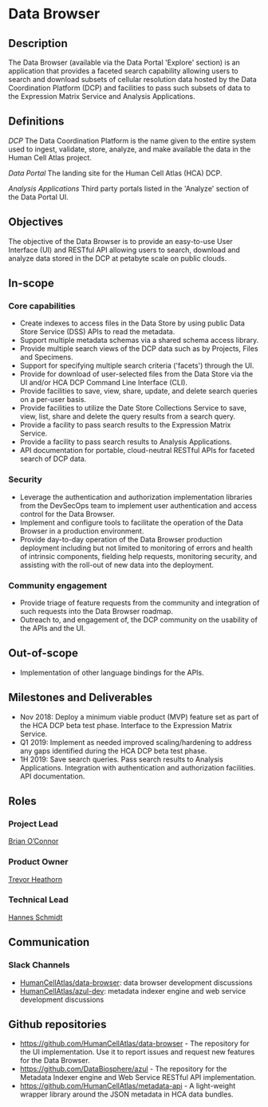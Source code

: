 # Data Browser


## Description
The Data Browser (available via the Data Portal 'Explore' section) is an application that provides a faceted search capability allowing users to search and download subsets of cellular resolution data hosted by the Data Coordination Platform (DCP) and facilities to pass such subsets of data to the Expression Matrix Service and Analysis Applications.

## Definitions
*DCP* The Data Coordination Platform is the name given to the entire system used to ingest, validate, store, analyze, and make available the data in the Human Cell Atlas project.

*Data Portal* The landing site for the Human Cell Atlas (HCA) DCP.

*Analysis Applications* Third party portals listed in the 'Analyze' section of the Data Portal UI.

## Objectives
The objective of the Data Browser is to provide an easy-to-use User Interface (UI) and RESTful API allowing users to search, download and analyze data stored in the DCP at petabyte scale on public clouds.

## In-scope

### Core capabilities
* Create indexes to access files in the Data Store by using public Data Store Service (DSS) APIs to read the metadata.
* Support multiple metadata schemas via a shared schema access library.
* Provide multiple search views of the DCP data such as by Projects, Files and Specimens.
* Support for specifying multiple search criteria ('facets') through the UI.
* Provide for download of user-selected files from the Data Store via the UI and/or HCA DCP Command Line Interface (CLI).
* Provide facilities to save, view, share, update, and delete search queries on a per-user basis.
* Provide facilities to utilize the Date Store Collections Service to save, view, list, share and delete the query results from a search query.
* Provide a facility to pass search results to the Expression Matrix Service.
* Provide a facility to pass search results to Analysis Applications.
* API documentation for portable, cloud-neutral RESTful APIs for faceted search of DCP data.

### Security
* Leverage the authentication and authorization implementation libraries from the DevSecOps team to implement user authentication and access control for the Data Browser.
* Implement and configure tools to facilitate the operation of the Data Browser in a production environment.
* Provide day-to-day operation of the Data Browser production deployment including but not limited to monitoring of errors and health of intrinsic components, fielding help requests, monitoring security, and assisting with the roll-out of new data into the deployment.

### Community engagement
* Provide triage of feature requests from the community and integration of such requests into the Data Browser roadmap.
* Outreach to, and engagement of, the DCP community on the usability of the APIs and the UI.

## Out-of-scope
* Implementation of other language bindings for the APIs.

## Milestones and Deliverables
* Nov 2018:  Deploy a minimum viable product (MVP) feature set as part of the HCA DCP beta test phase. Interface to the Expression Matrix Service.
* Q1  2019:  Implement as needed improved scaling/hardening to address any gaps identified during the HCA DCP beta test phase.
* 1H  2019:  Save search queries. Pass search results to Analysis Applications. Integration with authentication and authorization facilities. API documentation.

## Roles

### Project Lead
[Brian O’Connor](mailto:brocono@ucsc.edu) 

### Product Owner
[Trevor Heathorn](mailto:theathor@ucsc.edu) 

### Technical Lead
[Hannes Schmidt](mailto:hannes@ucsc.edu)

## Communication

### Slack Channels
* [HumanCellAtlas/data-browser](https://humancellatlas.slack.com/messages/data-browser): data browser development discussions
* [HumanCellAtlas/azul-dev](https://humancellatlas.slack.com/messages/azul-dev): metadata indexer engine and web service development discussions

## Github repositories
* https://github.com/HumanCellAtlas/data-browser - The repository for the UI implementation. Use it to report issues and request new features for the Data Browser.
* https://github.com/DataBiosphere/azul - The repository for the Metadata Indexer engine and Web Service RESTful API implementation.
* https://github.com/HumanCellAtlas/metadata-api - A light-weight wrapper library around the JSON metadata in HCA data bundles.
